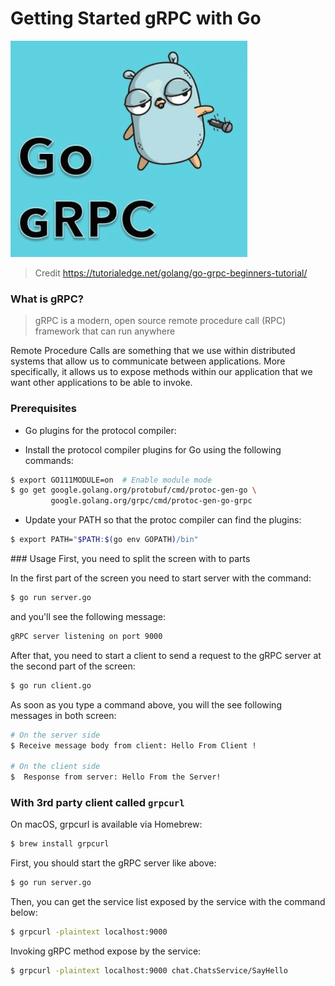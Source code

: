 # Getting Started gRPC with Go

![Go gRPC](./go-grpc.png)
> Credit https://tutorialedge.net/golang/go-grpc-beginners-tutorial/

### What is gRPC?

>  gRPC is a modern, open source remote procedure call (RPC) framework that can run anywhere

Remote Procedure Calls are something that we use within distributed systems that allow us to communicate between applications. More specifically, it allows us to expose methods within our application that we want other applications to be able to invoke.

### Prerequisites
* Go plugins for the protocol compiler:

* Install the protocol compiler plugins for Go using the following commands:
```bash
$ export GO111MODULE=on  # Enable module mode
$ go get google.golang.org/protobuf/cmd/protoc-gen-go \
         google.golang.org/grpc/cmd/protoc-gen-go-grpc
```

* Update your PATH so that the protoc compiler can find the plugins:
```bash
$ export PATH="$PATH:$(go env GOPATH)/bin"
```
### Usage
First, you need to split the screen with to parts

In the first part of the screen you need to start server with the command:
```bash
$ go run server.go
```
and you'll see the following message:
```bash
gRPC server listening on port 9000
```
After that, you need to start a client to send a request to the gRPC server at the second part of the screen:
```bash
$ go run client.go
```
As soon as you type a command above, you will the see following messages in both screen:
```bash
# On the server side
$ Receive message body from client: Hello From Client !

# On the client side
$  Response from server: Hello From the Server!       
```
### With 3rd party client called `grpcurl`

On macOS, grpcurl is available via Homebrew:
```bash
$ brew install grpcurl
```

First, you should start the gRPC server like above:
```bash
$ go run server.go 
```

Then, you can get the service list exposed by the service with the command below:
```bash
$ grpcurl -plaintext localhost:9000
```

Invoking gRPC method expose by the service:
```bash
$ grpcurl -plaintext localhost:9000 chat.ChatsService/SayHello
```
